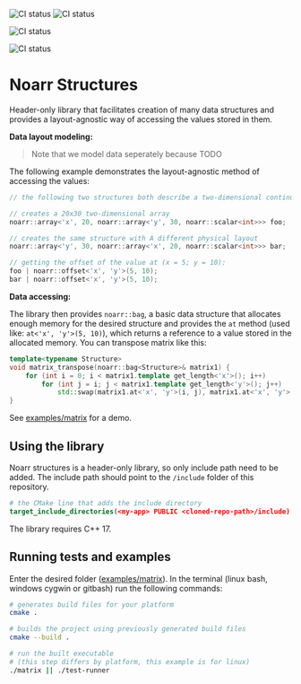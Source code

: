 ![CI status](https://github.com/ParaCoToUl/noarr/workflows/Noarr%20test%20ubuntu-latest%20-%20clang/badge.svg)
![CI status](https://github.com/ParaCoToUl/noarr/workflows/Noarr%20test%20ubuntu-latest%20-%20gcc/badge.svg)

![CI status](https://github.com/ParaCoToUl/noarr/workflows/Noarr%20test%20macosl/badge.svg)

![CI status](https://github.com/ParaCoToUl/noarr/workflows/Noarr%20test%20Win/badge.svg)

# Noarr Structures

Header-only library that facilitates creation of many data structures and provides a layout-agnostic way of accessing the values stored in them.

**Data layout modeling:**

> Note that we model data seperately because TODO

The following example demonstrates the layout-agnostic method of accessing the values:

```cpp
// the following two structures both describe a two-dimensional continuous array (matrix)

// creates a 20x30 two-dimensional array
noarr::array<'x', 20, noarr::array<'y', 30, noarr::scalar<int>>> foo;

// creates the same structure with A different physical layout
noarr::array<'y', 30, noarr::array<'x', 20, noarr::scalar<int>>> bar;

// getting the offset of the value at (x = 5; y = 10):
foo | noarr::offset<'x', 'y'>(5, 10);
bar | noarr::offset<'x', 'y'>(5, 10);
```

**Data accessing:**

The library then provides `noarr::bag`, a basic data structure that allocates enough memory for the desired structure and provides the `at` method (used like: `at<'x', 'y'>(5, 10)`), which returns a reference to a value stored in the allocated memory. You can transpose matrix like this:

```cpp
template<typename Structure>
void matrix_transpose(noarr::bag<Structure>& matrix1) {
	for (int i = 0; i < matrix1.template get_length<'x'>(); i++)
		for (int j = i; j < matrix1.template get_length<'y'>(); j++)
			std::swap(matrix1.at<'x', 'y'>(i, j), matrix1.at<'x', 'y'>(j, i));
}
```

See [examples/matrix](examples/matrix "matrix example") for a demo.

## Using the library

Noarr structures is a header-only library, so only include path need to be added. The include path should point to the `/include` folder of this repository.

```cmake
# the CMake line that adds the include directory
target_include_directories(<my-app> PUBLIC <cloned-repo-path>/include)
```

The library requires C++ 17.


## Running tests and examples

Enter the desired folder ([examples/matrix](examples/matrix "matrix example")). In the terminal (linux bash, windows cygwin or gitbash) run the following commands:

```sh
# generates build files for your platform
cmake .

# builds the project using previously generated build files
cmake --build .

# run the built executable
# (this step differs by platform, this example is for linux)
./matrix || ./test-runner
```
